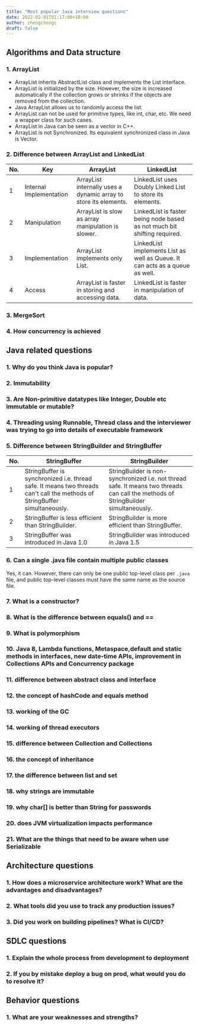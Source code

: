 ```yaml
---
title: "Most popular Java interview questions"
date: 2022-02-01T01:17:00+10:00
author: zhengchengc
draft: false
---
```


## Algorithms and Data structure

### 1. ArrayList

- ArrayList inherits AbstractList class and implements the List interface.
- ArrayList is initialized by the size. However, the size is increased automatically if the collection grows or shrinks if the objects are removed from the collection.
- Java ArrayList allows us to randomly access the list.
- ArrayList can not be used for primitive types, like int, char, etc. We need a wrapper class for such cases.
- ArrayList in Java can be seen as a vector in C++.
- ArrayList is not Synchronized. Its equivalent synchronized class in Java is Vector.
  
### 2. Difference between ArrayList and LinkedList

| No. | Key | ArrayList | LinkedList |
|-----|-----|-----------|------------|
| 1 | Internal Implementation | ArrayList internally uses a dynamic array to store its elements. | LinkedList uses Doubly Linked List to store its elements. |
| 2 | Manipulation | ArrayList is slow as array manipulation is slower. | LinkedList is faster being node based as not much bit shifting required. |
| 3 | Implementation | ArrayList implements only List. | LinkedList implements List as well as Queue. It can acts as a queue as well. |
| 4 | Access | ArrayList is faster in storing and accessing data. | LinkedList is faster in manipulation of data. |

### 3. MergeSort

### 4. How concurrency is achieved

## Java related questions

### 1. Why do you think Java is popular?

### 2. Immutability

### 3. Are Non-primitive datatypes like Integer, Double etc immutable or mutable?

### 4. Threading using Runnable, Thread class and the interviewer was trying to go into details of executable framework

### 5. Difference between StringBuilder and StringBuffer

| No. | StringBuffer | StringBuilder |
|-----|--------------|---------------|
| 1 | StringBuffer is synchronized i.e. thread safe. It means two threads can't call the methods of StringBuffer simultaneously. | StringBuilder is non-synchronized i.e. not thread safe. It means two threads can call the methods of StringBuilder simultaneously. |
| 2 | StringBuffer is less efficient than StringBuilder. | StringBuilder is more efficient than StringBuffer. |
| 3 | StringBuffer was introduced in Java 1.0 | StringBuilder was introduced in Java 1.5 |

### 6. Can a single .java file contain multiple public classes

Yes, it can. However, there can only be one public top-level class per ```.java``` file, and public top-level classes must have the same name as the source file.

### 7. What is a constructor?

### 8. What is the difference between equals() and ==

### 9. What is polymorphism

### 10. Java 8, Lambda functions, Metaspace,default and static methods in interfaces, new date-time APIs, improvement in Collections APIs and Concurrency package

### 11. difference between abstract class and interface

### 12. the concept of hashCode and equals method

### 13. working of the GC

### 14. working of thread executors

### 15. difference between Collection and Collections

### 16. the concept of inheritance

### 17. the difference between list and set

### 18. why strings are immutable

### 19. why char[] is better than String for passwords

### 20. does JVM virtualization impacts performance

### 21. What are the things that need to be aware when use Serializable



## Architecture questions

### 1. How does a microservice architecture work? What are the advantages and disadvantages?

### 2. What tools did you use to track any production issues?

### 3. Did you work on building pipelines? What is CI/CD?

## SDLC questions

### 1. Explain the whole process from development to deployment

### 2. If you by mistake deploy a bug on prod, what would you do to resolve it?

## Behavior questions

### 1. What are your weaknesses and strengths?
